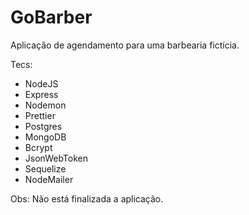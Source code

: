 # GoBarber
Aplicação de agendamento para uma barbearia fictícia.

Tecs:
- NodeJS
- Express
- Nodemon
- Prettier
- Postgres
- MongoDB
- Bcrypt
- JsonWebToken
- Sequelize
- NodeMailer

Obs: Não está finalizada a aplicação.

